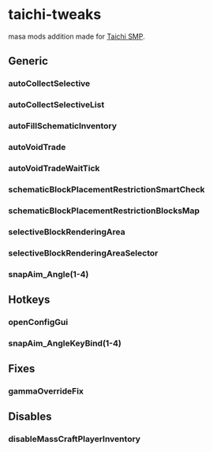 # taichi-tweaks
masa mods addition made for [Taichi SMP](https://discord.gg/6U6Y8c7HQ2).

## Generic

### autoCollectSelective

### autoCollectSelectiveList

### autoFillSchematicInventory

### autoVoidTrade

### autoVoidTradeWaitTick

### schematicBlockPlacementRestrictionSmartCheck

### schematicBlockPlacementRestrictionBlocksMap

### selectiveBlockRenderingArea

### selectiveBlockRenderingAreaSelector

### snapAim_Angle(1-4)

## Hotkeys

### openConfigGui

### snapAim_AngleKeyBind(1-4)

## Fixes

### gammaOverrideFix

## Disables

### disableMassCraftPlayerInventory